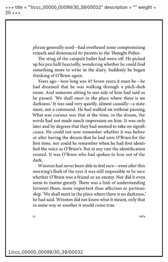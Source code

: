 +++
title = "1/ccc_00000_00099/30_39/00032"
description = ""
weight = 20
+++

<table style="border:2px solid black;max-width:800px;max-height:800px;" 
><tr><td>
<img class="center-fit-jpg"
src="/jpg_/out_jpg_1984__032.jpg">
1/ccc_00000_00099/30_39/00032
</img></td></tr></table>

